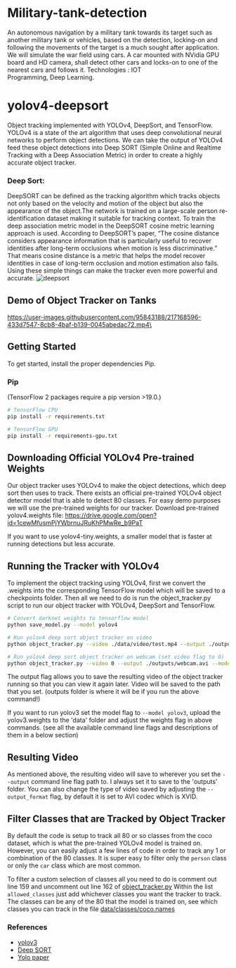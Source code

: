 # Military-tank-detection

An autonomous navigation by a military tank towards its target such as another military tank or vehicles, based on the detection, locking-on and following the movements of the target is a much sought after application. We will simulate the war field using cars. A car mounted with NVidia GPU board and HD camera, shall detect other cars and locks-on to one of the nearest cars and follows it.
Technologies : IOT Programming, Deep Learning.

# yolov4-deepsort
Object tracking implemented with YOLOv4, DeepSort, and TensorFlow. YOLOv4 is a state of the art algorithm that uses deep convolutional neural networks to perform object detections. We can take the output of YOLOv4 feed these object detections into Deep SORT (Simple Online and Realtime Tracking with a Deep Association Metric) in order to create a highly accurate object tracker.

### Deep Sort:
DeepSORT can be defined as the tracking algorithm which tracks objects not only based on the velocity and motion of the object but also the appearance of the object.The network is trained on a large-scale person re-identification dataset making it suitable for tracking context. To train the deep association metric model in the DeepSORT cosine metric learning approach is used. According to DeepSORT’s paper, “The cosine distance considers appearance information that is particularly useful to recover identities after long-term occlusions when motion is less discriminative.” That means cosine distance is a metric that helps the model recover identities in case of long-term occlusion and motion estimation also fails. Using these simple things can make the tracker even more powerful and accurate.
![deepsort](https://user-images.githubusercontent.com/95843188/220253013-b9d3e35a-e2ca-40ad-9ccc-7cb4c320f629.jpg)


## Demo of Object Tracker on Tanks
https://user-images.githubusercontent.com/95843188/217168596-433d7547-8cb8-4baf-b139-0045abedac72.mp4\


## Getting Started
To get started, install the proper dependencies Pip.

### Pip
(TensorFlow 2 packages require a pip version >19.0.)
```bash
# TensorFlow CPU
pip install -r requirements.txt

# TensorFlow GPU
pip install -r requirements-gpu.txt
```

## Downloading Official YOLOv4 Pre-trained Weights
Our object tracker uses YOLOv4 to make the object detections, which deep sort then uses to track. There exists an official pre-trained YOLOv4 object detector model that is able to detect 80 classes. For easy demo purposes we will use the pre-trained weights for our tracker.
Download pre-trained yolov4.weights file: https://drive.google.com/open?id=1cewMfusmPjYWbrnuJRuKhPMwRe_b9PaT



If you want to use yolov4-tiny.weights, a smaller model that is faster at running detections but less accurate.

## Running the Tracker with YOLOv4
To implement the object tracking using YOLOv4, first we convert the .weights into the corresponding TensorFlow model which will be saved to a checkpoints folder. Then all we need to do is run the object_tracker.py script to run our object tracker with YOLOv4, DeepSort and TensorFlow.
```bash
# Convert darknet weights to tensorflow model
python save_model.py --model yolov4 

# Run yolov4 deep sort object tracker on video
python object_tracker.py --video ./data/video/test.mp4 --output ./outputs/demo.avi --model yolov4

# Run yolov4 deep sort object tracker on webcam (set video flag to 0)
python object_tracker.py --video 0 --output ./outputs/webcam.avi --model yolov4
```
The output flag allows you to save the resulting video of the object tracker running so that you can view it again later. Video will be saved to the path that you set. (outputs folder is where it will be if you run the above command!)

If you want to run yolov3 set the model flag to ``--model yolov3``, upload the yolov3.weights to the 'data' folder and adjust the weights flag in above commands. (see all the available command line flags and descriptions of them in a below section)


## Resulting Video
As mentioned above, the resulting video will save to wherever you set the ``--output`` command line flag path to. I always set it to save to the 'outputs' folder. You can also change the type of video saved by adjusting the ``--output_format`` flag, by default it is set to AVI codec which is XVID.




## Filter Classes that are Tracked by Object Tracker
By default the code is setup to track all 80 or so classes from the coco dataset, which is what the pre-trained YOLOv4 model is trained on. However, you can easily adjust a few lines of code in order to track any 1 or combination of the 80 classes. It is super easy to filter only the ``person`` class or only the ``car`` class which are most common.

To filter a custom selection of classes all you need to do is comment out line 159 and uncomment out line 162 of [object_tracker.py](https://github.com/theAIGuysCode/yolov4-deepsort/blob/master/object_tracker.py) Within the list ``allowed_classes`` just add whichever classes you want the tracker to track. The classes can be any of the 80 that the model is trained on, see which classes you can track in the file [data/classes/coco.names](https://github.com/theAIGuysCode/yolov4-deepsort/blob/master/data/classes/coco.names)




### References 
  * [yolov3](https://github.com/heartkilla/yolo-v3)
  * [Deep SORT](https://learnopencv.com/understanding-multiple-object-tracking-using-deepsort/)
  * [Yolo paper](https://arxiv.org/abs/1506.02640)

